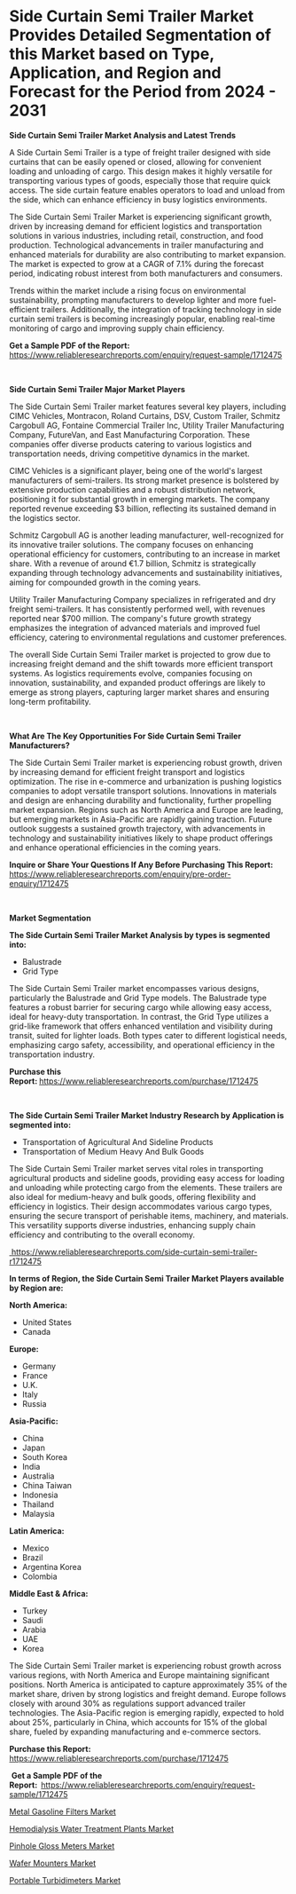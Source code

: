 <p><h1>Side Curtain Semi Trailer Market Provides Detailed Segmentation of this Market based on Type, Application, and Region and Forecast for the Period from 2024 - 2031</h1></p><p><strong>Side Curtain Semi Trailer Market Analysis and Latest Trends</strong></p>
<p><p>A Side Curtain Semi Trailer is a type of freight trailer designed with side curtains that can be easily opened or closed, allowing for convenient loading and unloading of cargo. This design makes it highly versatile for transporting various types of goods, especially those that require quick access. The side curtain feature enables operators to load and unload from the side, which can enhance efficiency in busy logistics environments.</p><p>The Side Curtain Semi Trailer Market is experiencing significant growth, driven by increasing demand for efficient logistics and transportation solutions in various industries, including retail, construction, and food production. Technological advancements in trailer manufacturing and enhanced materials for durability are also contributing to market expansion. The market is expected to grow at a CAGR of 7.1% during the forecast period, indicating robust interest from both manufacturers and consumers.</p><p>Trends within the market include a rising focus on environmental sustainability, prompting manufacturers to develop lighter and more fuel-efficient trailers. Additionally, the integration of tracking technology in side curtain semi trailers is becoming increasingly popular, enabling real-time monitoring of cargo and improving supply chain efficiency.</p></p>
<p><strong>Get a Sample PDF of the Report:&nbsp;</strong> <a href="https://www.reliableresearchreports.com/enquiry/request-sample/1712475?utm_campaign=1735&utm_medium=2&utm_source=Github&utm_content=ia&utm_term=22102024&utm_id=side-curtain-semi-trailer">https://www.reliableresearchreports.com/enquiry/request-sample/1712475</a></p>
<p>&nbsp;</p>
<p><strong>Side Curtain Semi Trailer Major Market Players</strong></p>
<p><p>The Side Curtain Semi Trailer market features several key players, including CIMC Vehicles, Montracon, Roland Curtains, DSV, Custom Trailer, Schmitz Cargobull AG, Fontaine Commercial Trailer Inc, Utility Trailer Manufacturing Company, FutureVan, and East Manufacturing Corporation. These companies offer diverse products catering to various logistics and transportation needs, driving competitive dynamics in the market.</p><p>CIMC Vehicles is a significant player, being one of the world's largest manufacturers of semi-trailers. Its strong market presence is bolstered by extensive production capabilities and a robust distribution network, positioning it for substantial growth in emerging markets. The company reported revenue exceeding $3 billion, reflecting its sustained demand in the logistics sector.</p><p>Schmitz Cargobull AG is another leading manufacturer, well-recognized for its innovative trailer solutions. The company focuses on enhancing operational efficiency for customers, contributing to an increase in market share. With a revenue of around €1.7 billion, Schmitz is strategically expanding through technology advancements and sustainability initiatives, aiming for compounded growth in the coming years.</p><p>Utility Trailer Manufacturing Company specializes in refrigerated and dry freight semi-trailers. It has consistently performed well, with revenues reported near $700 million. The company's future growth strategy emphasizes the integration of advanced materials and improved fuel efficiency, catering to environmental regulations and customer preferences.</p><p>The overall Side Curtain Semi Trailer market is projected to grow due to increasing freight demand and the shift towards more efficient transport systems. As logistics requirements evolve, companies focusing on innovation, sustainability, and expanded product offerings are likely to emerge as strong players, capturing larger market shares and ensuring long-term profitability.</p></p>
<p>&nbsp;</p>
<p><strong>What Are The Key Opportunities For Side Curtain Semi Trailer Manufacturers?</strong></p>
<p><p>The Side Curtain Semi Trailer market is experiencing robust growth, driven by increasing demand for efficient freight transport and logistics optimization. The rise in e-commerce and urbanization is pushing logistics companies to adopt versatile transport solutions. Innovations in materials and design are enhancing durability and functionality, further propelling market expansion. Regions such as North America and Europe are leading, but emerging markets in Asia-Pacific are rapidly gaining traction. Future outlook suggests a sustained growth trajectory, with advancements in technology and sustainability initiatives likely to shape product offerings and enhance operational efficiencies in the coming years.</p></p>
<p><strong>Inquire or Share Your Questions If Any Before Purchasing This Report:</strong> <a href="https://www.reliableresearchreports.com/enquiry/pre-order-enquiry/1712475?utm_campaign=1735&utm_medium=2&utm_source=Github&utm_content=ia&utm_term=22102024&utm_id=side-curtain-semi-trailer">https://www.reliableresearchreports.com/enquiry/pre-order-enquiry/1712475</a></p>
<p>&nbsp;</p>
<p><strong>Market Segmentation</strong></p>
<p><strong>The Side Curtain Semi Trailer Market Analysis by types is segmented into:</strong></p>
<p><ul><li>Balustrade</li><li>Grid Type</li></ul></p>
<p><p>The Side Curtain Semi Trailer market encompasses various designs, particularly the Balustrade and Grid Type models. The Balustrade type features a robust barrier for securing cargo while allowing easy access, ideal for heavy-duty transportation. In contrast, the Grid Type utilizes a grid-like framework that offers enhanced ventilation and visibility during transit, suited for lighter loads. Both types cater to different logistical needs, emphasizing cargo safety, accessibility, and operational efficiency in the transportation industry.</p></p>
<p><strong>Purchase this Report:&nbsp;</strong><a href="https://www.reliableresearchreports.com/purchase/1712475?utm_campaign=1735&utm_medium=2&utm_source=Github&utm_content=ia&utm_term=22102024&utm_id=side-curtain-semi-trailer">https://www.reliableresearchreports.com/purchase/1712475</a></p>
<p>&nbsp;</p>
<p><strong>The Side Curtain Semi Trailer Market Industry Research by Application is segmented into:</strong></p>
<p><ul><li>Transportation of Agricultural And Sideline Products</li><li>Transportation of Medium Heavy And Bulk Goods</li></ul></p>
<p><p>The Side Curtain Semi Trailer market serves vital roles in transporting agricultural products and sideline goods, providing easy access for loading and unloading while protecting cargo from the elements. These trailers are also ideal for medium-heavy and bulk goods, offering flexibility and efficiency in logistics. Their design accommodates various cargo types, ensuring the secure transport of perishable items, machinery, and materials. This versatility supports diverse industries, enhancing supply chain efficiency and contributing to the overall economy.</p></p>
<p><a href="https://www.reliableresearchreports.com/side-curtain-semi-trailer-r1712475?utm_campaign=1735&utm_medium=2&utm_source=Github&utm_content=ia&utm_term=22102024&utm_id=side-curtain-semi-trailer">&nbsp;https://www.reliableresearchreports.com/side-curtain-semi-trailer-r1712475</a></p>
<p><strong>In terms of Region, the Side Curtain Semi Trailer Market Players available by Region are:</strong></p>
<p>
    <p> <strong> North America: </strong>
        <ul>
            <li>United States</li>
            <li>Canada</li>
        </ul>
        </p> 
    <p> <strong> Europe: </strong>
        <ul>
            <li>Germany</li>
            <li>France</li>
            <li>U.K.</li>
            <li>Italy</li>
            <li>Russia</li>
        </ul>
        </p> 
    <p> <strong> Asia-Pacific: </strong>
        <ul>
            <li>China</li>
            <li>Japan</li>
            <li>South Korea</li>
            <li>India</li>
            <li>Australia</li>
            <li>China Taiwan</li>
            <li>Indonesia</li>
            <li>Thailand</li>
            <li>Malaysia</li>
        </ul>
        </p> 
    <p> <strong> Latin America: </strong>
        <ul>
            <li>Mexico</li>
            <li>Brazil</li>
            <li>Argentina Korea</li>
            <li>Colombia</li>
        </ul>
        </p> 
    <p> <strong> Middle East & Africa: </strong>
        <ul>
            <li>Turkey</li>
            <li>Saudi</li>
            <li>Arabia</li>
            <li>UAE</li>
            <li>Korea</li>
        </ul>
    </p>
    </p>
<p><p>The Side Curtain Semi Trailer market is experiencing robust growth across various regions, with North America and Europe maintaining significant positions. North America is anticipated to capture approximately 35% of the market share, driven by strong logistics and freight demand. Europe follows closely with around 30% as regulations support advanced trailer technologies. The Asia-Pacific region is emerging rapidly, expected to hold about 25%, particularly in China, which accounts for 15% of the global share, fueled by expanding manufacturing and e-commerce sectors.</p></p>
<p><strong>Purchase this Report: </strong><a href="https://www.reliableresearchreports.com/purchase/1712475?utm_campaign=1735&utm_medium=2&utm_source=Github&utm_content=ia&utm_term=22102024&utm_id=side-curtain-semi-trailer">https://www.reliableresearchreports.com/purchase/1712475</a></p>
<p>&nbsp;<strong>Get a Sample PDF of the Report:&nbsp;&nbsp;</strong><a href="https://www.reliableresearchreports.com/enquiry/request-sample/1712475?utm_campaign=1735&utm_medium=2&utm_source=Github&utm_content=ia&utm_term=22102024&utm_id=side-curtain-semi-trailer">https://www.reliableresearchreports.com/enquiry/request-sample/1712475</a></p>
<p><strong></strong></p>
<p><p><a href="https://www.linkedin.com/pulse/future-trends-global-metal-gasoline-filters-market-insights-analysis-bxiqf?utm_campaign=1735&utm_medium=2&utm_source=Github&utm_content=ia&utm_term=22102024&utm_id=side-curtain-semi-trailer">Metal Gasoline Filters Market</a></p><p><a href="https://www.linkedin.com/pulse/hemodialysis-water-treatment-plants-market-dynamics-application-byzfe?utm_campaign=1735&utm_medium=2&utm_source=Github&utm_content=ia&utm_term=22102024&utm_id=side-curtain-semi-trailer">Hemodialysis Water Treatment Plants Market</a></p><p><a href="https://www.linkedin.com/pulse/pinhole-gloss-meters-market-navigating-challenges-unlocking-potential-soovf?utm_campaign=1735&utm_medium=2&utm_source=Github&utm_content=ia&utm_term=22102024&utm_id=side-curtain-semi-trailer">Pinhole Gloss Meters Market</a></p><p><a href="https://www.linkedin.com/pulse/evaluating-wafer-mounters-market-trends-growth-opportunities-c7saf?utm_campaign=1735&utm_medium=2&utm_source=Github&utm_content=ia&utm_term=22102024&utm_id=side-curtain-semi-trailer">Wafer Mounters Market</a></p><p><a href="https://www.linkedin.com/pulse/portable-turbidimeters-market-analysis-product-segmentation-regional-ctm0f?utm_campaign=1735&utm_medium=2&utm_source=Github&utm_content=ia&utm_term=22102024&utm_id=side-curtain-semi-trailer">Portable Turbidimeters Market</a></p></p>